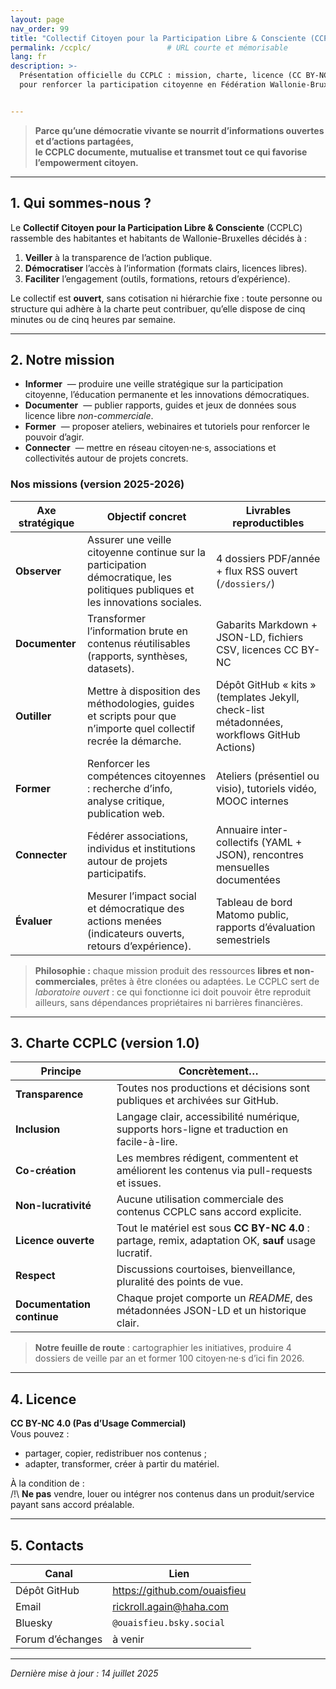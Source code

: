```yaml
---
layout: page
nav_order: 99
title: "Collectif Citoyen pour la Participation Libre & Consciente (CCPLC)"
permalink: /ccplc/                 # URL courte et mémorisable
lang: fr
description: >-
  Présentation officielle du CCPLC : mission, charte, licence (CC BY-NC 4.0) et modalités de contribution
  pour renforcer la participation citoyenne en Fédération Wallonie-Bruxelles.


---
```


> **Parce qu’une démocratie vivante se nourrit d’informations ouvertes et d’actions partagées,  
> le CCPLC documente, mutualise et transmet tout ce qui favorise l’empowerment citoyen.**

---

## 1. Qui sommes-nous ?

Le **Collectif Citoyen pour la Participation Libre & Consciente** (CCPLC) rassemble des habitantes et habitants de Wallonie-Bruxelles décidés à :

1. **Veiller** à la transparence de l’action publique.  
2. **Démocratiser** l’accès à l’information (formats clairs, licences libres).  
3. **Faciliter** l’engagement (outils, formations, retours d’expérience).  

Le collectif est **ouvert**, sans cotisation ni hiérarchie fixe : toute personne ou structure qui adhère à la charte peut contribuer, qu’elle dispose de cinq minutes ou de cinq heures par semaine.

---

## 2. Notre mission

- **Informer** &nbsp;— produire une veille stratégique sur la participation citoyenne, l’éducation permanente et les innovations démocratiques.  
- **Documenter** &nbsp;— publier rapports, guides et jeux de données sous licence libre *non-commerciale*.  
- **Former** &nbsp;— proposer ateliers, webinaires et tutoriels pour renforcer le pouvoir d’agir.  
- **Connecter** &nbsp;— mettre en réseau citoyen·ne·s, associations et collectivités autour de projets concrets.

### Nos missions (version 2025-2026)

| Axe stratégique | Objectif concret | Livrables reproductibles |
|-----------------|------------------|--------------------------|
| **Observer**    | Assurer une veille citoyenne continue sur la participation démocratique, les politiques publiques et les innovations sociales. | 4 dossiers PDF/année + flux RSS ouvert (`/dossiers/`) |
| **Documenter**  | Transformer l’information brute en contenus réutilisables (rapports, synthèses, datasets). | Gabarits Markdown + JSON-LD, fichiers CSV, licences CC BY-NC |
| **Outiller**    | Mettre à disposition des méthodologies, guides et scripts pour que n’importe quel collectif recrée la démarche. | Dépôt GitHub « kits » (templates Jekyll, check-list métadonnées, workflows GitHub Actions) |
| **Former**      | Renforcer les compétences citoyennes : recherche d’info, analyse critique, publication web. | Ateliers (présentiel ou visio), tutoriels vidéo, MOOC internes |
| **Connecter**   | Fédérer associations, individus et institutions autour de projets participatifs. | Annuaire inter-collectifs (YAML + JSON), rencontres mensuelles documentées |
| **Évaluer**     | Mesurer l’impact social et démocratique des actions menées (indicateurs ouverts, retours d’expérience). | Tableau de bord Matomo public, rapports d’évaluation semestriels |

> **Philosophie :** chaque mission produit des ressources **libres et non-commerciales**, prêtes à être clonées ou adaptées. Le CCPLC sert de *laboratoire ouvert* : ce qui fonctionne ici doit pouvoir être reproduit ailleurs, sans dépendances propriétaires ni barrières financières.


---

## 3. Charte CCPLC (version 1.0)

| Principe | Concrètement… |
|----------|---------------|
| **Transparence** | Toutes nos productions et décisions sont publiques et archivées sur GitHub. |
| **Inclusion** | Langage clair, accessibilité numérique, supports hors-ligne et traduction en facile-à-lire. |
| **Co-création** | Les membres rédigent, commentent et améliorent les contenus via pull-requests et issues. |
| **Non-lucrativité** | Aucune utilisation commerciale des contenus CCPLC sans accord explicite. |
| **Licence ouverte** | Tout le matériel est sous **CC BY-NC 4.0** : partage, remix, adaptation OK, **sauf** usage lucratif. |
| **Respect** | Discussions courtoises, bienveillance, pluralité des points de vue. |
| **Documentation continue** | Chaque projet comporte un *README*, des métadonnées JSON-LD et un historique clair. |

> **Notre feuille de route** : cartographier les initiatives, produire 4 dossiers de veille par an et former 100 citoyen·ne·s d’ici fin 2026.

---

## 4. Licence

**CC BY-NC 4.0 (Pas d’Usage Commercial)**  
Vous pouvez :  
- partager, copier, redistribuer nos contenus ;  
- adapter, transformer, créer à partir du matériel.  

À la condition de :  
/!\ **Ne pas** vendre, louer ou intégrer nos contenus dans un produit/service payant sans accord préalable.

---

## 5. Contacts

| Canal | Lien |
|-------|------|
| Dépôt GitHub | <https://github.com/ouaisfieu> |
| Email | rickroll.again@haha.com |
| Bluesky | `@ouaisfieu.bsky.social` |
| Forum d’échanges | à venir |

---

*Dernière mise à jour : 14 juillet 2025*  
